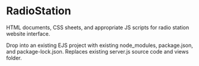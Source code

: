 # RadioStation
HTML documents, CSS sheets, and appropriate JS scripts for radio station website interface. 

Drop into an existing EJS project with existing node_modules, package.json, and package-lock.json. Replaces existing server.js source code and views folder. 
